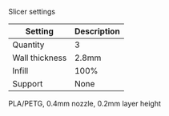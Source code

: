 Slicer settings

|Setting        |Description             |
|---------------|:-----------------------|
|Quantity       |3                       |
|Wall thickness |2.8mm                   |
|Infill         |100%                    |
|Support        |None                    |


PLA/PETG, 0.4mm nozzle, 0.2mm layer height
